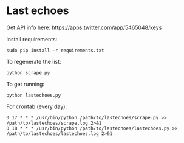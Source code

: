 Last echoes
===========

Get API info here: https://apps.twitter.com/app/5465048/keys

Install requirements:

    sudo pip install -r requirements.txt

To regenerate the list:

    python scrape.py

To get running:

    python lastechoes.py

For crontab (every day):

    0 17 * * * /usr/bin/python /path/to/lastechoes/scrape.py >> /path/to/lastechoes/scrape.log 2>&1
    0 18 * * * /usr/bin/python /path/to/lastechoes/lastechoes.py >> /path/to/lastechoes/lastechoes.log 2>&1
